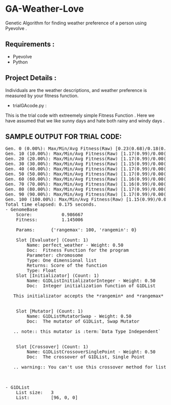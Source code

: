 GA-Weather-Love
================

Genetic Algorithm for finding weather preference of a person using Pyevolve .

Requirements :
-------------
	
* Pyevolve 
* Python

Project Details :
----------------

Individuals are the weather descriptions, and weather preference is measured by your fitness function.

* trialGAcode.py :

		
This is the trial code with extreemely simple Fitness Function . Here we have assumed that we like sunny days and hate both rainy and windy days . 
		
SAMPLE OUTPUT FOR TRIAL CODE:
-----------------------------
		
<pre>
Gen. 0 (0.00%): Max/Min/Avg Fitness(Raw) [0.23(0.68)/0.18(0.01)/0.19(0.19)]
Gen. 10 (10.00%): Max/Min/Avg Fitness(Raw) [1.17(0.99)/0.00(0.34)/1.16(0.98)]
Gen. 20 (20.00%): Max/Min/Avg Fitness(Raw) [1.17(0.99)/0.00(0.34)/1.16(0.98)]
Gen. 30 (30.00%): Max/Min/Avg Fitness(Raw) [1.15(0.99)/0.00(0.34)/1.09(0.95)]
Gen. 40 (40.00%): Max/Min/Avg Fitness(Raw) [1.17(0.99)/0.00(0.34)/1.16(0.98)]
Gen. 50 (50.00%): Max/Min/Avg Fitness(Raw) [1.17(0.99)/0.00(0.34)/1.16(0.98)]
Gen. 60 (60.00%): Max/Min/Avg Fitness(Raw) [1.16(0.99)/0.00(0.34)/1.14(0.97)]
Gen. 70 (70.00%): Max/Min/Avg Fitness(Raw) [1.16(0.99)/0.00(0.34)/1.14(0.97)]
Gen. 80 (80.00%): Max/Min/Avg Fitness(Raw) [1.17(0.99)/0.00(0.34)/1.16(0.98)]
Gen. 90 (90.00%): Max/Min/Avg Fitness(Raw) [1.17(0.99)/0.00(0.34)/1.16(0.98)]
Gen. 100 (100.00%): Max/Min/Avg Fitness(Raw) [1.15(0.99)/0.00(0.34)/1.09(0.95)]
Total time elapsed: 0.175 seconds.
- GenomeBase
	Score:			 0.986667
	Fitness:		 1.145006

	Params:		 {'rangemax': 100, 'rangemin': 0}

	Slot [Evaluator] (Count: 1)
		Name: perfect_weather - Weight: 0.50
		Doc:  Fitness Function for the program
		Parameter: chromosome
		Type: One dimensional list
		Returns: Score of the function
		Type: Float 
	Slot [Initializator] (Count: 1)
		Name: G1DListInitializatorInteger - Weight: 0.50
		Doc:  Integer initialization function of G1DList

   This initializator accepts the *rangemin* and *rangemax* genome parameters.

   
	Slot [Mutator] (Count: 1)
		Name: G1DListMutatorSwap - Weight: 0.50
		Doc:  The mutator of G1DList, Swap Mutator
   
   .. note:: this mutator is :term:`Data Type Independent`

   
	Slot [Crossover] (Count: 1)
		Name: G1DListCrossoverSinglePoint - Weight: 0.50
		Doc:  The crossover of G1DList, Single Point

   .. warning:: You can't use this crossover method for lists with just one element.

   

- G1DList
	List size:	 3
	List:		 [96, 0, 0]


</pre>
